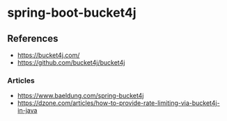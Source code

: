 # spring-boot-bucket4j

## References

- https://bucket4j.com/
- https://github.com/bucket4j/bucket4j

### Articles

- https://www.baeldung.com/spring-bucket4j
- https://dzone.com/articles/how-to-provide-rate-limiting-via-bucket4j-in-java
